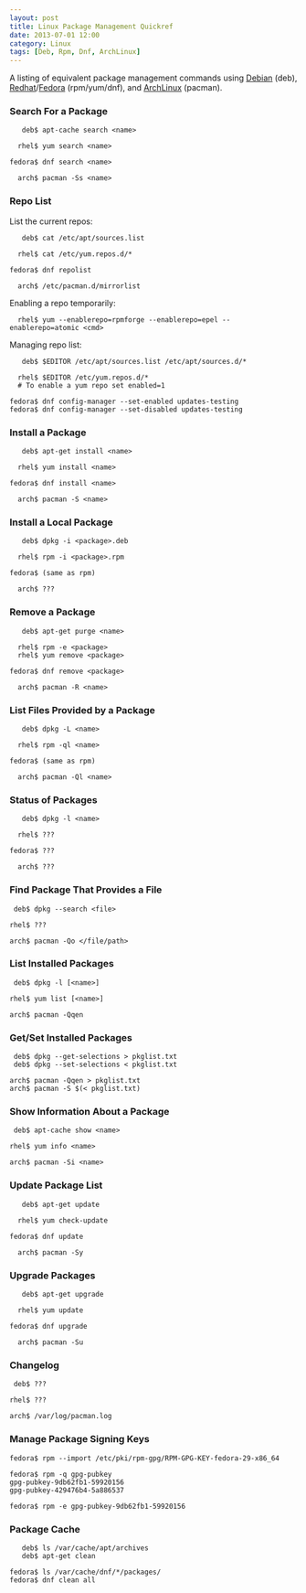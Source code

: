 ```yaml
---
layout: post
title: Linux Package Management Quickref
date: 2013-07-01 12:00
category: Linux
tags: [Deb, Rpm, Dnf, ArchLinux]
---
```


A listing of equivalent package management commands using
[Debian][deb] (deb), [Redhat][redhat]/[Fedora][fedora] (rpm/yum/dnf),
and [ArchLinux][arch] (pacman).

  [deb]: http://www.debian.org
  [redhat]: http://www.redhat.com
  [fedora]: http://www.fedoraproject.org
  [arch]: http://www.archlinux.org

### Search For a Package

       deb$ apt-cache search <name>

      rhel$ yum search <name>

    fedora$ dnf search <name>

      arch$ pacman -Ss <name>

### Repo List

List the current repos:

       deb$ cat /etc/apt/sources.list

      rhel$ cat /etc/yum.repos.d/*

    fedora$ dnf repolist

      arch$ /etc/pacman.d/mirrorlist

Enabling a repo temporarily:

      rhel$ yum --enablerepo=rpmforge --enablerepo=epel --enablerepo=atomic <cmd>

Managing repo list:

       deb$ $EDITOR /etc/apt/sources.list /etc/apt/sources.d/*

      rhel$ $EDITOR /etc/yum.repos.d/*
      # To enable a yum repo set enabled=1

    fedora$ dnf config-manager --set-enabled updates-testing
    fedora$ dnf config-manager --set-disabled updates-testing

### Install a Package

       deb$ apt-get install <name>

      rhel$ yum install <name>

    fedora$ dnf install <name>

      arch$ pacman -S <name>

### Install a Local Package

       deb$ dpkg -i <package>.deb

      rhel$ rpm -i <package>.rpm

    fedora$ (same as rpm)

      arch$ ???

### Remove a Package

       deb$ apt-get purge <name>
    
      rhel$ rpm -e <package>
      rhel$ yum remove <package>
    
    fedora$ dnf remove <package>

      arch$ pacman -R <name>

### List Files Provided by a Package

       deb$ dpkg -L <name>

      rhel$ rpm -ql <name>

    fedora$ (same as rpm)

      arch$ pacman -Ql <name>

### Status of Packages

       deb$ dpkg -l <name>

      rhel$ ???

    fedora$ ???

      arch$ ???

### Find Package That Provides a File

     deb$ dpkg --search <file>

    rhel$ ???

    arch$ pacman -Qo </file/path>

### List Installed Packages

     deb$ dpkg -l [<name>]

    rhel$ yum list [<name>]

    arch$ pacman -Qqen

### Get/Set Installed Packages

     deb$ dpkg --get-selections > pkglist.txt
     deb$ dpkg --set-selections < pkglist.txt

    arch$ pacman -Qqen > pkglist.txt
    arch$ pacman -S $(< pkglist.txt)

### Show Information About a Package

     deb$ apt-cache show <name>

    rhel$ yum info <name>

    arch$ pacman -Si <name>

### Update Package List

       deb$ apt-get update

      rhel$ yum check-update

    fedora$ dnf update

      arch$ pacman -Sy

### Upgrade Packages

       deb$ apt-get upgrade

      rhel$ yum update

    fedora$ dnf upgrade

      arch$ pacman -Su

### Changelog

     deb$ ???

    rhel$ ???

    arch$ /var/log/pacman.log

### Manage Package Signing Keys

    fedora$ rpm --import /etc/pki/rpm-gpg/RPM-GPG-KEY-fedora-29-x86_64

    fedora$ rpm -q gpg-pubkey
    gpg-pubkey-9db62fb1-59920156
    gpg-pubkey-429476b4-5a886537

    fedora$ rpm -e gpg-pubkey-9db62fb1-59920156

### Package Cache

       deb$ ls /var/cache/apt/archives
       deb$ apt-get clean

    fedora$ ls /var/cache/dnf/*/packages/
    fedora$ dnf clean all
